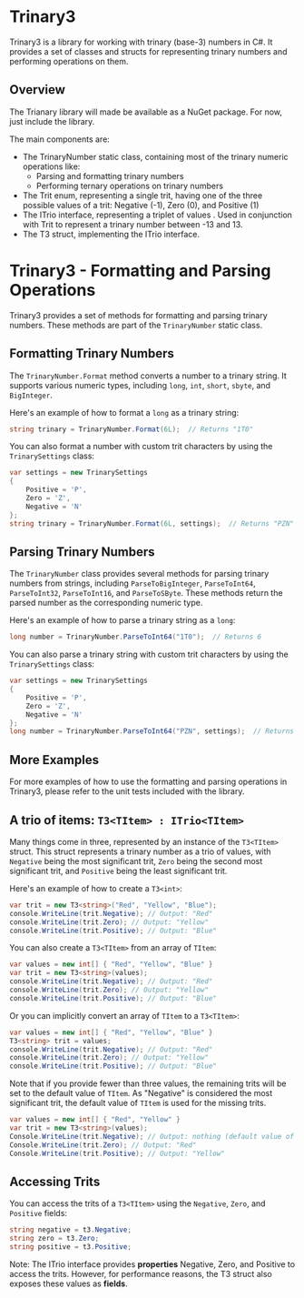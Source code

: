 # Trinary3

Trinary3 is a library for working with trinary (base-3) numbers in C#. It provides a set of classes and structs for representing trinary numbers and performing operations on them.

## Overview
The Trianary library will made be available as a NuGet package. For now, just include the library.

The main components are:

* The TrinaryNumber static class, containing most of the trinary numeric operations like:
	* Parsing and formatting trinary numbers
	* Performing ternary operations on trinary numbers
* The Trit enum, representing a single trit, having one of the three possible values of a trit: Negative (-1), Zero (0), and Positive (1)
* The ITrio<TItem> interface, representing a triplet of values			.
   Used in conjunction with Trit to represent a trinary number between -13 and 13.
* The T3<TItem> struct, implementing the ITrio<TItem> interface.

# Trinary3 - Formatting and Parsing Operations

Trinary3 provides a set of methods for formatting and parsing trinary numbers. These methods are part of the `TrinaryNumber` static class.

## Formatting Trinary Numbers

The `TrinaryNumber.Format` method converts a number to a trinary string. It supports various numeric types, including `long`, `int`, `short`, `sbyte`, and `BigInteger`.

Here's an example of how to format a `long` as a trinary string:

```csharp
string trinary = TrinaryNumber.Format(6L);  // Returns "1T0"
```


You can also format a number with custom trit characters by using the `TrinarySettings` class:

```csharp
var settings = new TrinarySettings 
{ 
	Positive = 'P', 
	Zero = 'Z', 
	Negative = 'N' 
};
string trinary = TrinaryNumber.Format(6L, settings);  // Returns "PZN"
```


## Parsing Trinary Numbers

The `TrinaryNumber` class provides several methods for parsing trinary numbers from strings, including `ParseToBigInteger`, `ParseToInt64`, `ParseToInt32`, `ParseToInt16`, and `ParseToSByte`. These methods return the parsed number as the corresponding numeric type.

Here's an example of how to parse a trinary string as a `long`:

```csharp
long number = TrinaryNumber.ParseToInt64("1T0");  // Returns 6
```


You can also parse a trinary string with custom trit characters by using the `TrinarySettings` class:

```csharp
var settings = new TrinarySettings 
{
	Positive = 'P', 
	Zero = 'Z', 
	Negative = 'N' 
};
long number = TrinaryNumber.ParseToInt64("PZN", settings);  // Returns 6
```


## More Examples

For more examples of how to use the formatting and parsing operations in Trinary3, please refer to the unit tests included with the library.


## A trio of items: `T3<TItem> : ITrio<TItem>`

Many things come in three, represented by an instance of the `T3<TItem>` struct. This struct represents a trinary number as a trio of values, with `Negative` being the most significant trit, `Zero` being the second most significant trit, and `Positive` being the least significant trit.

Here's an example of how to create a `T3<int>`:

```csharp
var trit = new T3<string>("Red", "Yellow", "Blue");
console.WriteLine(trit.Negative); // Output: "Red"
console.WriteLine(trit.Zero); // Output: "Yellow"
console.WriteLine(trit.Positive); // Output: "Blue"
```

You can also create a `T3<TItem>` from an array of `TItem`:

```csharp
var values = new int[] { "Red", "Yellow", "Blue" }
var trit = new T3<string>(values);
console.WriteLine(trit.Negative); // Output: "Red"
console.WriteLine(trit.Zero); // Output: "Yellow"
console.WriteLine(trit.Positive); // Output: "Blue"
```

Or you can implicitly convert an array of `TItem` to a `T3<TItem>`:

```csharp
var values = new int[] { "Red", "Yellow", "Blue" }
T3<string> trit = values;
console.WriteLine(trit.Negative); // Output: "Red"
console.WriteLine(trit.Zero); // Output: "Yellow"
console.WriteLine(trit.Positive); // Output: "Blue"
```

Note that if you provide fewer than three values, the remaining trits will be set to the default value of `TItem`. 
As "Negative" is considered the most significant trit, the default value of `TItem` is used for the missing trits.

```csharp
var values = new int[] { "Red", "Yellow" }
var trit = new T3<string>(values);
Console.WriteLine(trit.Negative); // Output: nothing (default value of string)
Console.WriteLine(trit.Zero); // Output: "Red"
Console.WriteLine(trit.Positive); // Output: "Yellow"
```

## Accessing Trits

You can access the trits of a `T3<TItem>` using the `Negative`, `Zero`, and `Positive` fields:

```csharp
string negative = t3.Negative;
string zero = t3.Zero; 
string positive = t3.Positive;
```

Note: The ITrio<TItem> interface provides **properties** Negative, Zero, and Positive to access the trits.
However, for performance reasons, the T3<TItem> struct also exposes these values as **fields**.